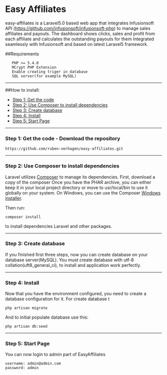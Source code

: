 
# Easy Affiliates

easy-affiliates is a Laravel5.0 based web app that integrates Infusionsoft API (https://github.com/infusionsoft/infusionsoft-php) to manage sales affiliates and payouts.
The dashboard shows clicks, sales and profit from each affiliate and calculates the outstanding payouts for them
Integrated seamlessly with Infusionsoft and based on latest Laravel5 framework.

##Requirements

       PHP >= 5.4.0
       MCrypt PHP Extension
       Enable creating triger in database
       SQL server(for example MySQL)

-----
<a name="feature3"></a>
##How to install:
* [Step 1: Get the code](#step1)
* [Step 2: Use Composer to install dependencies](#step2)
* [Step 3: Create database](#step3)
* [Step 4: Install](#step4)
* [Step 5: Start Page](#step5)

-----
<a name="step1"></a>
### Step 1: Get the code - Download the repository

    https://github.com/ruben-verhagen/easy-affiliates.git

-----
<a name="step2"></a>
### Step 2: Use Composer to install dependencies

Laravel utilizes [Composer](http://getcomposer.org/) to manage its dependencies. First, download a copy of the composer
Once you have the PHAR archive, you can either keep it in your local project directory or move to
usr/local/bin to use it globally on your system.
On Windows, you can use the Composer [Windows installer](https://getcomposer.org/Composer-Setup.exe).

Then run:

    composer install
to install dependencies Laravel and other packages.

-----
<a name="step3"></a>
### Step 3: Create database

If you finished first three steps, now you can create database on your database server(MySQL). You must create database
with utf-8 collation(uft8_general_ci), to install and application work perfectly.

-----
<a name="step4"></a>
### Step 4: Install

Now that you have the environment configured, you need to create a database configuration for it. For create database t

    php artisan migrate

And to initial populate database use this:

    php artisan db:seed

-----
<a name="step5"></a>
### Step 5: Start Page

You can now login to admin part of EasyAffiliates

    username: admin@admin.com
    password: admin
